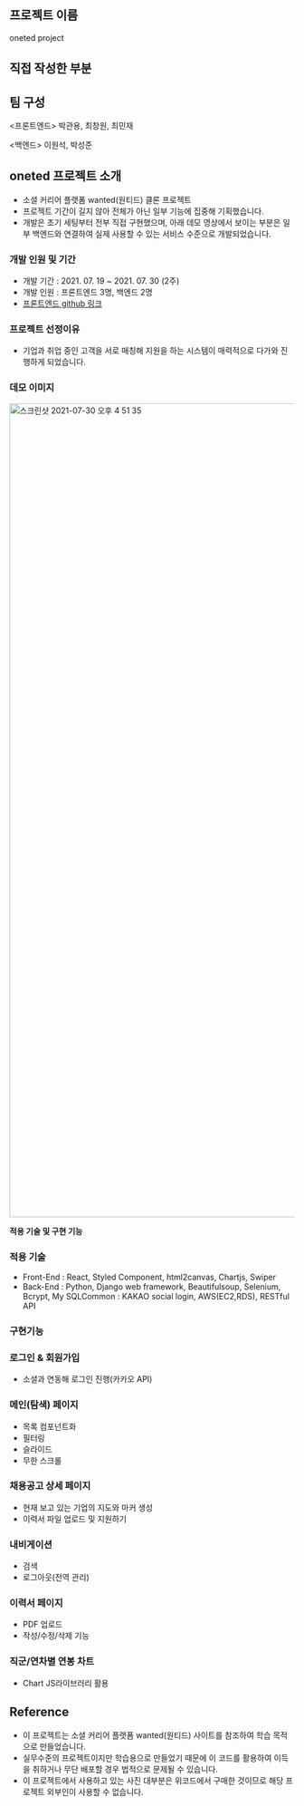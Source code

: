 ## 프로젝트 이름

oneted project

## 직접 작성한 부분


## 팀 구성

<프론트엔드>
박관용, 최창원, 최민재

<백엔드>
이원석, 박성준


## oneted **프로젝트 소개**

- 소셜 커리어 플랫폼 wanted(원티드) 클론 프로젝트
- 프로젝트 기간이 길지 않아 전체가 아닌 일부 기능에 집중해 기획했습니다.
- 개발은 초기 세팅부터 전부 직접 구현했으며, 아래 데모 영상에서 보이는 부분은 일부 백엔드와 연결하여 실제 사용할 수 있는 서비스 수준으로 개발되었습니다.

### **개발 인원 및 기간**

- 개발 기간 : 2021. 07. 19 ~ 2021. 07. 30 (2주)
- 개발 인원 : 프론트엔드 3명, 백엔드 2명
- [프론트엔드 github 링크](https://github.com/wecode-bootcamp-korea/22-2nd-Oneted-frontend)

### **프로젝트 선정이유**

- 기업과 취업 중인 고객을 서로 매칭해 지원을 하는 시스템이 매력적으로 다가와 진행하게 되었습니다.

### **데모 이미지**

<img width="1437" alt="스크린샷 2021-07-30 오후 4 51 35" src="https://user-images.githubusercontent.com/83798502/127731625-939d0686-dcda-46e8-8da4-ffd4e90bd2a4.png">


**적용 기술 및 구현 기능**

### **적용 기술**

- Front-End : React, Styled Component, html2canvas, Chartjs, Swiper
- Back-End : Python, Django web framework, Beautifulsoup, Selenium, Bcrypt, My SQLCommon : KAKAO social login, AWS(EC2,RDS), RESTful API

### 구현기능

### 로그인 & 회원가입

- 소셜과 연동해 로그인 진행(카카오 API)

### **메인(탐색) 페이지**

- 목록 컴포넌트화
- 필터링
- 슬라이드
- 무한 스크롤

### 채용공고 상세 페이지

- 현재 보고 있는 기업의 지도와 마커 생성
- 이력서 파일 업로드 및 지원하기

### 내비게이션

- 검색
- 로그아웃(전역 관리)

### 이력서 페이지

- PDF 업로드
- 작성/수정/삭제 기능

### 직군/연차별 연봉 차트

- Chart JS라이브러리 활용

## **Reference**

- 이 프로젝트는 소셜 커리어 플랫폼 wanted(원티드) 사이트를 참조하여 학습 목적으로 만들었습니다.
- 실무수준의 프로젝트이지만 학습용으로 만들었기 때문에 이 코드를 활용하여 이득을 취하거나 무단 배포할 경우 법적으로 문제될 수 있습니다.
- 이 프로젝트에서 사용하고 있는 사진 대부분은 위코드에서 구매한 것이므로 해당 프로젝트 외부인이 사용할 수 없습니다.
